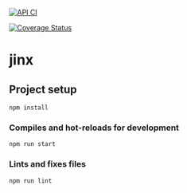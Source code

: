 [![API CI](https://github.com/andrewboyley/reward-based-data-labelling-server/actions/workflows/main.yml/badge.svg)](https://github.com/andrewboyley/reward-based-data-labelling-server/actions/workflows/main.yml)

[![Coverage Status](https://coveralls.io/repos/github/andrewboyley/reward-based-data-labelling-server/badge.svg?branch=develop&t=V4ALSy)](https://coveralls.io/github/andrewboyley/reward-based-data-labelling-server?branch=develop)

# jinx

## Project setup

```
npm install
```

### Compiles and hot-reloads for development

```
npm run start
```

### Lints and fixes files

```
npm run lint
```
